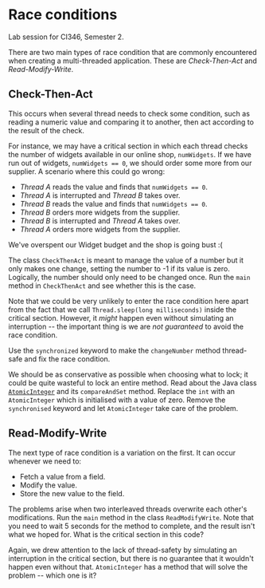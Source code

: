 # Race conditions

Lab session for CI346, Semester 2.

There are two main types of race condition that are commonly encountered
when creating a multi-threaded application. These are *Check-Then-Act* and 
*Read-Modify-Write*.

## Check-Then-Act

This occurs when several thread needs to check some condition, such as reading a numeric value and
comparing it to another, then act according to the result of the check.

For instance, we may have a critical section in which each thread checks the number of widgets
available in our online shop, `numWidgets`. If we have run out of widgets, `numWidgets == 0`, 
we should order some more from our supplier. A scenario where this could go wrong:

+ *Thread A* reads the value and finds that `numWidgets == 0`.
+ *Thread A* is interrupted and *Thread B* takes over.
+ *Thread B* reads the value and finds that `numWidgets == 0`.
+ *Thread B* orders more widgets from the supplier.
+ *Thread B* is interrupted and *Thread A* takes over.
+ *Thread A* orders more widgets from the supplier.

We've overspent our Widget budget and the shop is going bust :(

The class `CheckThenAct` is meant to manage the value of a number but it only makes one change, 
setting the number to -1 if its value is zero. Logically, the number should only need to be changed 
once. Run the `main` method in `CheckThenAct` and see whether this is the case.

Note that we could be very unlikely to enter the race condition here apart from the fact that we
call `Thread.sleep(long milliseconds)` inside the critical section. However, it *might* happen even
without simulating an interruption -- the important thing is we are *not guaranteed* to avoid the race 
condition. 

Use the `synchronized` keyword to make the `changeNumber` method thread-safe and fix the race 
condition.

We should be as conservative as possible when choosing what to lock; it could be quite wasteful to 
lock an entire method. Read about the Java class 
[`AtomicInteger`](https://docs.oracle.com/javase/9/docs/api/java/util/concurrent/atomic/AtomicInteger.html)
and its `compareAndSet` method. Replace the `int` with an `AtomicInteger` which is initialised 
with a value of zero. Remove the `synchronised` keyword and let `AtomicInteger` take care of the 
problem.

## Read-Modify-Write

The next type of race condition is a variation on the first. It can occur whenever we need to:

+ Fetch a value from a field.
+ Modify the value.
+ Store the new value to the field.

The problems arise when two interleaved threads overwrite each other's modifications. Run 
the `main` method in the class `ReadModifyWrite`. Note that you need to wait 5 seconds for the method to complete,
and the result isn't what we hoped for. What is the critical section in this code?

Again, we drew attention to the lack of thread-safety by simulating an interruption in the critical section, but 
there is no guarantee that it wouldn't happen even without that. `AtomicInteger` has a method that will solve the 
problem -- which one is it?  
